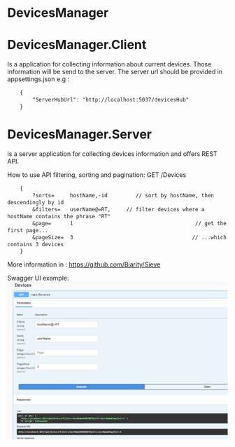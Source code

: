 # DevicesManager

# DevicesManager.Client

Is a application for collecting information about current devices. 
Those information will be send to the server. The server url should be provided in appsettings.json e.g :
		
		{
			"ServerHubUrl": "http://localhost:5037/devicesHub" 
		}
		
		
		
# DevicesManager.Server
is a server application for collecting devices information and offers REST API.

How to use API filtering, sorting and pagination:
GET /Devices

		{
			?sorts=     hostName,-id         // sort by hostName, then descendingly by id 
			&filters=   userName@=RT,     // filter devices where a hostName contains the phrase "RT"
			&page=      1                                       // get the first page...
			&pageSize=  3                                      // ...which contains 3 devices
		}
 More information in : https://github.com/Biarity/Sieve 

Swagger UI example:
![filterring](filtr_example.PNG)




		